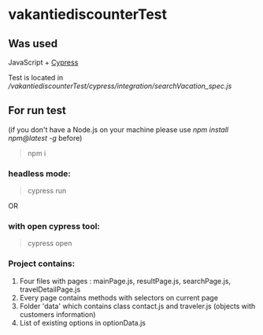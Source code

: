 # vakantiediscounterTest

## Was used

JavaScript + [Cypress](https://www.cypress.io/)

Test is located in */vakantiediscounterTest/cypress/integration/searchVacation_spec.js*

## For run test

(if you don't have a Node.js on your machine please use *npm install npm@latest -g* before)

> npm i 

### headless mode: 
> cypress run

OR

### with open cypress tool:
> cypress open

### Project contains:
1. Four files with pages : mainPage.js, resultPage.js, searchPage.js, travelDetailPage.js
2. Every page contains methods with selectors on current page
3. Folder 'data' which contains class contact.js and traveler.js (objects with customers information) 
4. List of existing options in optionData.js

